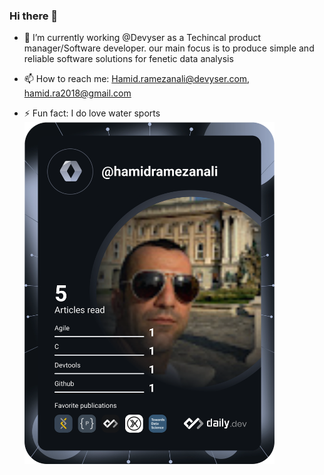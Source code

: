 ### Hi there 👋

<!--
**hamidramezanali/hamidramezanali** is a ✨ _special_ ✨ repository because its `README.md` (this file) appears on your GitHub profile.

Here are some ideas to get you started:

- 🔭 I’m currently working on ...
- 🌱 I’m currently learning ...
- 👯 I’m looking to collaborate on ...
- 🤔 I’m looking for help with ...
- 💬 Ask me about ...
- 📫 How to reach me: ...
- 😄 Pronouns: ...
- ⚡ Fun fact: ...
-->
- 🔭 I’m currently working @Devyser as a Techincal product manager/Software developer. our main focus is to produce simple and reliable software solutions for fenetic data analysis

- 📫 How to reach me: Hamid.ramezanali@devyser.com, hamid.ra2018@gmail.com

- ⚡ Fun fact: I do love water sports
<a href="https://app.daily.dev/DailyDevTips"><img src="https://github.com/hamidramezanali/hamidramezanali/blob/main/devcard.svg" width="400" alt="Hamid Ramezanalai's Dev Card"/></a>

